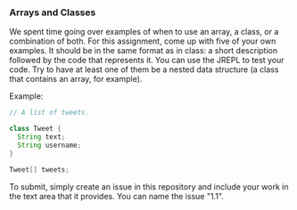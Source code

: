 ### Arrays and Classes

We spent time going over examples of when to use an array, a class, or a combination of both. For this assignment, come up with five of your own examples. It should be in the same format as in class: a short description followed by the code that represents it. You can use the JREPL to test your code. Try to have at least one of them be a nested data structure (a class that contains an array, for example).

Example:

```java
// A list of tweets.

class Tweet {
  String text;
  String username;
}

Tweet[] tweets;
```

To submit, simply create an issue in this repository and include your work in the text area that it provides. You can name the issue "1.1".
